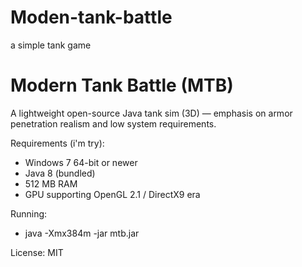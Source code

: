 # Moden-tank-battle
a simple tank game

Modern Tank Battle (MTB)
========================
A lightweight open-source Java tank sim (3D) — emphasis on armor penetration realism and low system requirements.

Requirements (i'm try):
- Windows 7 64-bit or newer
- Java 8 (bundled)
- 512 MB RAM
- GPU supporting OpenGL 2.1 / DirectX9 era

Running:
- java -Xmx384m -jar mtb.jar

License: MIT

